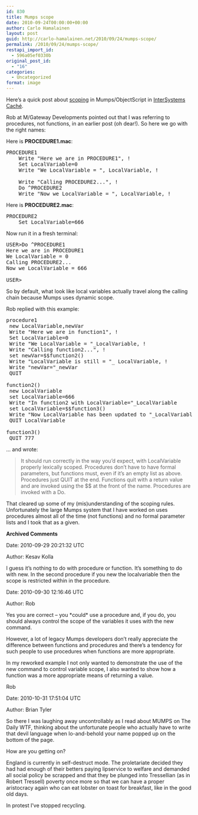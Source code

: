 ```yaml
---
id: 830
title: Mumps scope
date: 2010-09-24T00:00:00+00:00
author: Carlo Hamalainen
layout: post
guid: http://carlo-hamalainen.net/2010/09/24/mumps-scope/
permalink: /2010/09/24/mumps-scope/
restapi_import_id:
  - 596a05ef0330b
original_post_id:
  - "16"
categories:
  - Uncategorized
format: image
---
```

Here&#8217;s a quick post about [scoping](http://en.wikipedia.org/wiki/Scope_(programming)) in Mumps/ObjectScript in [InterSystems Caché](http://en.wikipedia.org/wiki/Cach%C3%A9_(software)).

Rob at <a>M/Gateway Developments</a> pointed out that I was referring to procedures, not functions, in an earlier post (oh dear!). So here we go with the right names:

Here is **PROCEDURE1.mac**:

<pre>PROCEDURE1
	Write "Here we are in PROCEDURE1", !
	Set LocalVariable=0
	Write "We LocalVariable = ", LocalVariable, !

	Write "Calling PROCEDURE2...", !
	Do ^PROCEDURE2
	Write "Now we LocalVariable = ", LocalVariable, !
</pre>



Here is **PROCEDURE2.mac**:

<pre>PROCEDURE2
	Set LocalVariable=666
</pre>



Now run it in a fresh terminal:

<pre>USER&gt;Do ^PROCEDURE1
Here we are in PROCEDURE1
We LocalVariable = 0
Calling PROCEDURE2...
Now we LocalVariable = 666

USER&gt;
</pre>



So by default, what look like local variables actually travel along the calling chain because Mumps uses dynamic scope.

Rob replied with this example:

<pre>procedure1
 new LocalVariable,newVar
 Write "Here we are in function1", !
 Set LocalVariable=0
 Write "We LocalVariable = "_LocalVariable, !
 Write "Calling function2...", !
 set newVar=$$function2()
 Write "LocalVariable is still = "_ LocalVariable, !
 Write "newVar="_newVar
 QUIT

function2()
 new LocalVariable
 set LocalVariable=666
 Write "In function2 with LocalVariable="_LocalVariable
 set LocalVariable=$$function3()
 Write "Now LocalVariable has been updated to "_LocalVariable
 QUIT LocalVariable

function3()
 QUIT 777
</pre>

&#8230; and wrote:

> It should run correctly in the way you&#8217;d expect, with LocalVariable properly lexically scoped. Procedures don&#8217;t have to have formal parameters, but functions must, even if it&#8217;s an empty list as above. Procedures just QUIT at the end. Functions quit with a return value and are invoked using the $$ at the front of the name. Procedures are invoked with a Do.

That cleared up some of my (mis)understanding of the scoping rules. Unfortunately the large Mumps system that I have worked on uses procedures almost all of the time (not functions) and no formal parameter lists and I took that as a given.

**Archived Comments**

Date: 2010-09-29 20:21:32 UTC

Author: Kesav Kolla

I guess it&#8217;s nothing to do with procedure or function. It&#8217;s something to do with new. In the second procedure if you new the localvariable then the scope is restricted within in the procedure.

Date: 2010-09-30 12:16:46 UTC

Author: Rob

Yes you are correct &#8211; you \*could\* use a procedure and, if you do, you should always control the scope of the variables it uses with the new command.

However, a lot of legacy Mumps developers don&#8217;t really appreciate the difference between functions and procedures and there&#8217;s a tendency for such people to use procedures when functions are more appropriate.

In my reworked example I not only wanted to demonstrate the use of the new command to control variable scope, I also wanted to show how a function was a more appropriate means of returning a value.

Rob

Date: 2010-10-31 17:51:04 UTC

Author: Brian Tyler

So there I was laughing away uncontrollably as I read about MUMPS on The Daily WTF, thinking about the unfortunate people who actually have to write that devil language when lo-and-behold your name popped up on the bottom of the page.

How are you getting on?

England is currently in self-destruct mode. The proletariate decided they had had enough of their betters paying lipservice to welfare and demanded all social policy be scrapped and that they be plunged into Tressellian (as in Robert Tressell) poverty once more so that we can have a proper aristocracy again who can eat lobster on toast for breakfast, like in the good old days.

In protest I&#8217;ve stopped recycling.
